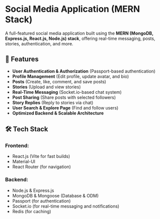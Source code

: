 # Social Media Application (MERN Stack)

A full-featured social media application built using the **MERN (MongoDB, Express.js, React.js, Node.js) stack**, offering real-time messaging, posts, stories, authentication, and more.

## 🚀 Features

- **User Authentication & Authorization** (Passport-based authentication)
- **Profile Management** (Edit profile, update avatar, and bio)
- **Posts** (Create, like, comment, and save posts)
- **Stories** (Upload and view stories)
- **Real-Time Messaging** (Socket.io-based chat system)
- **Post Sharing** (Share posts with selected followers)
- **Story Replies** (Reply to stories via chat)
- **User Search & Explore Page** (Find and follow users)
- **Optimized Backend & Scalable Architecture**

## 🛠️ Tech Stack

### Frontend:
- React.js (Vite for fast builds)
- Material-UI
- React Router (for navigation)

### Backend:
- Node.js & Express.js
- MongoDB & Mongoose (Database & ODM)
- Passport (for authentication)
- Socket.io (for real-time messaging and notifications)
- Redis (for caching)
